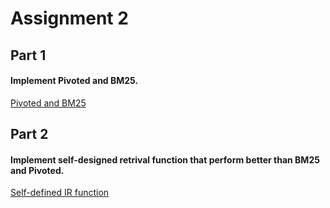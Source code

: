 # Assignment 2

## Part 1 

#### Implement Pivoted and BM25.

[Pivoted and BM25](https://github.com/JiazhaoLi/Assignment/blob/master/EECS650/Assignment2/Virtual_IR_Lab_AS2_1.ipynb)

## Part 2 
#### Implement self-designed retrival function that perform better than BM25 and Pivoted.

[Self-defined IR function](https://github.com/JiazhaoLi/Assignment/blob/master/EECS650/Assignment2/Virtual_IR_Lab_AS2_2.ipynb)
